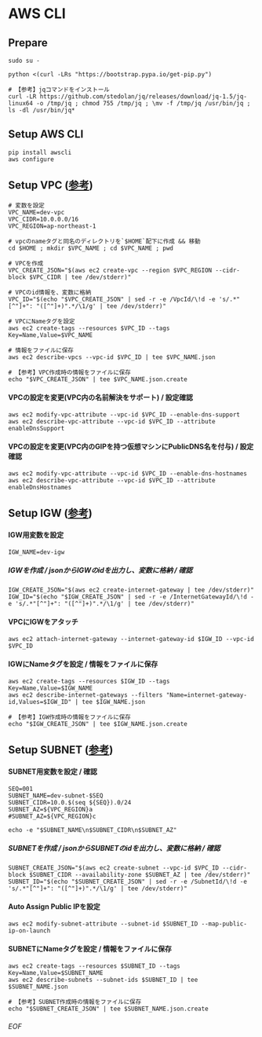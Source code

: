 # AWS CLI

## Prepare
    sudo su -
    
    python <(curl -LRs "https://bootstrap.pypa.io/get-pip.py")
    
    # 【参考】jqコマンドをインストール
    curl -LR https://github.com/stedolan/jq/releases/download/jq-1.5/jq-linux64 -o /tmp/jq ; chmod 755 /tmp/jq ; \mv -f /tmp/jq /usr/bin/jq ; ls -dl /usr/bin/jq*


## Setup AWS CLI
    pip install awscli
    aws configure


## Setup VPC ([参考](http://www.simpline.co.jp/tech/?p=267))

    # 変数を設定
    VPC_NAME=dev-vpc
    VPC_CIDR=10.0.0.0/16
    VPC_REGION=ap-northeast-1
    
    # vpcのnameタグと同名のディレクトリを`$HOME`配下に作成 && 移動
    cd $HOME ; mkdir $VPC_NAME ; cd $VPC_NAME ; pwd
    
    # VPCを作成
    VPC_CREATE_JSON="$(aws ec2 create-vpc --region $VPC_REGION --cidr-block $VPC_CIDR | tee /dev/stderr)"
    
    # VPCのid情報を、変数に格納
    VPC_ID="$(echo "$VPC_CREATE_JSON" | sed -r -e /VpcId/\!d -e 's/.*"[^"]+": "([^"]+)".*/\1/g' | tee /dev/stderr)"
    
    # VPCにNameタグを設定
    aws ec2 create-tags --resources $VPC_ID --tags Key=Name,Value=$VPC_NAME
    
    # 情報をファイルに保存
    aws ec2 describe-vpcs --vpc-id $VPC_ID | tee $VPC_NAME.json
    
    # 【参考】VPC作成時の情報をファイルに保存
    echo "$VPC_CREATE_JSON" | tee $VPC_NAME.json.create


#### VPCの設定を変更(VPC内の名前解決をサポート) / 設定確認

    aws ec2 modify-vpc-attribute --vpc-id $VPC_ID --enable-dns-support
    aws ec2 describe-vpc-attribute --vpc-id $VPC_ID --attribute enableDnsSupport


#### VPCの設定を変更(VPC内のGIPを持つ仮想マシンにPublicDNS名を付与) / 設定確認

    aws ec2 modify-vpc-attribute --vpc-id $VPC_ID --enable-dns-hostnames
    aws ec2 describe-vpc-attribute --vpc-id $VPC_ID --attribute enableDnsHostnames


## Setup IGW ([参考](http://www.simpline.co.jp/tech/?p=267))

#### IGW用変数を設定

    IGW_NAME=dev-igw


##### IGWを作成 / jsonからIGWのidを出力し、変数に格納 / 確認

    IGW_CREATE_JSON="$(aws ec2 create-internet-gateway | tee /dev/stderr)"
    IGW_ID="$(echo "$IGW_CREATE_JSON" | sed -r -e /InternetGatewayId/\!d -e 's/.*"[^"]+": "([^"]+)".*/\1/g' | tee /dev/stderr)"


#### VPCにIGWをアタッチ
    aws ec2 attach-internet-gateway --internet-gateway-id $IGW_ID --vpc-id $VPC_ID


#### IGWにNameタグを設定 / 情報をファイルに保存

    aws ec2 create-tags --resources $IGW_ID --tags Key=Name,Value=$IGW_NAME
    aws ec2 describe-internet-gateways --filters "Name=internet-gateway-id,Values=$IGW_ID" | tee $IGW_NAME.json
    
    # 【参考】IGW作成時の情報をファイルに保存
    echo "$IGW_CREATE_JSON" | tee $IGW_NAME.json.create


## Setup SUBNET ([参考](http://www.simpline.co.jp/tech/?p=267))

#### SUBNET用変数を設定 / 確認

    SEQ=001
    SUBNET_NAME=dev-subnet-$SEQ
    SUBNET_CIDR=10.0.$(seq ${SEQ}).0/24
    SUBNET_AZ=${VPC_REGION}a
    #SUBNET_AZ=${VPC_REGION}c
    
    echo -e "$SUBNET_NAME\n$SUBNET_CIDR\n$SUBNET_AZ"


##### SUBNETを作成 / jsonからSUBNETのidを出力し、変数に格納 / 確認

    SUBNET_CREATE_JSON="$(aws ec2 create-subnet --vpc-id $VPC_ID --cidr-block $SUBNET_CIDR --availability-zone $SUBNET_AZ | tee /dev/stderr)"
    SUBNET_ID="$(echo "$SUBNET_CREATE_JSON" | sed -r -e /SubnetId/\!d -e 's/.*"[^"]+": "([^"]+)".*/\1/g' | tee /dev/stderr)"


#### Auto Assign Public IPを設定

    aws ec2 modify-subnet-attribute --subnet-id $SUBNET_ID --map-public-ip-on-launch


#### SUBNETにNameタグを設定 / 情報をファイルに保存

    aws ec2 create-tags --resources $SUBNET_ID --tags Key=Name,Value=$SUBNET_NAME
    aws ec2 describe-subnets --subnet-ids $SUBNET_ID | tee $SUBNET_NAME.json
    
    # 【参考】SUBNET作成時の情報をファイルに保存
    echo "$SUBNET_CREATE_JSON" | tee $SUBNET_NAME.json.create












###### EOF
